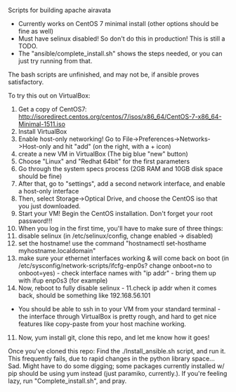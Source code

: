 Scripts for building apache airavata 
 - Currently works on CentOS 7 minimal install (other options should be fine as well)
 - Must have selinux disabled! So don't do this in production! This is still a TODO. 
 - The "ansible/complete_install.sh" shows the steps needed, or you can just try running from that. 
 
The bash scripts are unfinished, and may not be, if ansible proves satisfactory. 

To try this out on VirtualBox:

1. Get a copy of CentOS7: http://isoredirect.centos.org/centos/7/isos/x86_64/CentOS-7-x86_64-Minimal-1511.iso
2. Install VirtualBox 
3. Enable host-only networking! Go to File->Preferences->Networks->Host-only and hit "add" (on the right, with a + icon)
4. create a new VM in VirtualBox (The big blue "new" button)
5. Choose "Linux" and "Redhat 64bit" for the first parameters
6. Go through the system specs process (2GB RAM and 10GB disk space should be fine)
7. After that, go to "settings", add a second network interface, and enable a host-only interface
8. Then, select Storage->Optical Drive, and choose the CentOS iso that you just downloaded.
9. Start your VM! Begin the CentOS installation. Don't forget your root password!!!
10. When you log in the first time, you'll have to make sure of three things:
  1. disable selinux (in /etc/selinux/config, change enabled -> disabled)
  2. set the hostname! use the command "hostnamectl set-hosthame myhostname.localdomain"
  3. make sure your ethernet interfaces working & will come back on boot (in /etc/sysconfig/network-scripts/ifcfg-enp0s? change    onboot=no to onboot=yes)
    - check interface names with "ip addr"
    - bring them up with ifup enp0s3 (for example)
  4. Now, reboot to fully disable selinux - 
11.check ip addr when it comes back, should be something like 192.168.56.101
  - You should be able to ssh in to your VM from your standard terminal - the interface through VirtualBox is pretty rough, and hard to get nice features like copy-paste from your host machine working. 
11. Now, yum install git, clone this repo, and let me know how it goes!

Once you've cloned this repo:
Find the ./Install_ansible.sh script, and run it. 
This frequently fails, due to rapid changes in the python library space... Sad. 
Might have to do some digging; some packages currently installed w/ pip should be using yum instead (just paramiko, currently.).
If you're feeling lazy, run "Complete_install.sh", and pray. 
